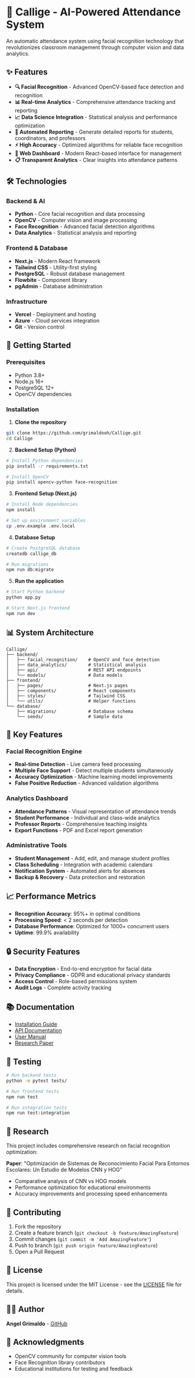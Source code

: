 # 🎯 Callige - AI-Powered Attendance System

An automatic attendance system using facial recognition technology that revolutionizes classroom management through computer vision and data analytics.

## ✨ Features

- **🔍 Facial Recognition** - Advanced OpenCV-based face detection and recognition
- **📊 Real-time Analytics** - Comprehensive attendance tracking and reporting
- **📈 Data Science Integration** - Statistical analysis and performance optimization
- **🎯 Automated Reporting** - Generate detailed reports for students, coordinators, and professors
- **⚡ High Accuracy** - Optimized algorithms for reliable face recognition
- **📱 Web Dashboard** - Modern React-based interface for management
- **📋 Transparent Analytics** - Clear insights into attendance patterns

## 🛠️ Technologies

### Backend & AI
- **Python** - Core facial recognition and data processing
- **OpenCV** - Computer vision and image processing
- **Face Recognition** - Advanced facial detection algorithms
- **Data Analytics** - Statistical analysis and reporting

### Frontend & Database
- **Next.js** - Modern React framework
- **Tailwind CSS** - Utility-first styling
- **PostgreSQL** - Robust database management
- **Flowbite** - Component library
- **pgAdmin** - Database administration

### Infrastructure
- **Vercel** - Deployment and hosting
- **Azure** - Cloud services integration
- **Git** - Version control

## 🚀 Getting Started

### Prerequisites
- Python 3.8+
- Node.js 16+
- PostgreSQL 12+
- OpenCV dependencies

### Installation

1. **Clone the repository**
```bash
git clone https://github.com/grimaldooh/Callige.git
cd Callige
```

2. **Backend Setup (Python)**
```bash
# Install Python dependencies
pip install -r requirements.txt

# Install OpenCV
pip install opencv-python face-recognition
```

3. **Frontend Setup (Next.js)**
```bash
# Install Node dependencies
npm install

# Set up environment variables
cp .env.example .env.local
```

4. **Database Setup**
```bash
# Create PostgreSQL database
createdb callige_db

# Run migrations
npm run db:migrate
```

5. **Run the application**
```bash
# Start Python backend
python app.py

# Start Next.js frontend
npm run dev
```

## 📊 System Architecture

```
Callige/
├── backend/
│   ├── facial_recognition/    # OpenCV and face detection
│   ├── data_analytics/        # Statistical analysis
│   ├── api/                   # REST API endpoints
│   └── models/                # Data models
├── frontend/
│   ├── pages/                 # Next.js pages
│   ├── components/            # React components
│   ├── styles/                # Tailwind CSS
│   └── utils/                 # Helper functions
└── database/
    ├── migrations/            # Database schema
    └── seeds/                 # Sample data
```

## 🎯 Key Features

### Facial Recognition Engine
- **Real-time Detection** - Live camera feed processing
- **Multiple Face Support** - Detect multiple students simultaneously
- **Accuracy Optimization** - Machine learning model improvements
- **False Positive Reduction** - Advanced validation algorithms

### Analytics Dashboard
- **Attendance Patterns** - Visual representation of attendance trends
- **Student Performance** - Individual and class-wide analytics
- **Professor Reports** - Comprehensive teaching insights
- **Export Functions** - PDF and Excel report generation

### Administrative Tools
- **Student Management** - Add, edit, and manage student profiles
- **Class Scheduling** - Integration with academic calendars
- **Notification System** - Automated alerts for absences
- **Backup & Recovery** - Data protection and restoration

## 📈 Performance Metrics

- **Recognition Accuracy**: 95%+ in optimal conditions
- **Processing Speed**: < 2 seconds per detection
- **Database Performance**: Optimized for 1000+ concurrent users
- **Uptime**: 99.9% availability

## 🔒 Security Features

- **Data Encryption** - End-to-end encryption for facial data
- **Privacy Compliance** - GDPR and educational privacy standards
- **Access Control** - Role-based permissions system
- **Audit Logs** - Complete activity tracking

## 📚 Documentation

- [Installation Guide](docs/installation.md)
- [API Documentation](docs/api.md)
- [User Manual](docs/user-guide.md)
- [Research Paper](docs/Callige-HOG-CNN-AngelGrimaldo.pdf)

## 🧪 Testing

```bash
# Run backend tests
python -m pytest tests/

# Run frontend tests
npm run test

# Run integration tests
npm run test:integration
```

## 📝 Research

This project includes comprehensive research on facial recognition optimization:

**Paper**: "Optimización de Sistemas de Reconocimiento Facial Para Entornos Escolares: Un Estudio de Modelos CNN y HOG"
- Comparative analysis of CNN vs HOG models
- Performance optimization for educational environments
- Accuracy improvements and processing speed enhancements

## 🤝 Contributing

1. Fork the repository
2. Create a feature branch (`git checkout -b feature/AmazingFeature`)
3. Commit changes (`git commit -m 'Add AmazingFeature'`)
4. Push to branch (`git push origin feature/AmazingFeature`)
5. Open a Pull Request

## 📄 License

This project is licensed under the MIT License - see the [LICENSE](LICENSE) file for details.

## 👨‍💻 Author

**Angel Grimaldo** - [GitHub](https://github.com/grimaldooh)

## 🙏 Acknowledgments

- OpenCV community for computer vision tools
- Face Recognition library contributors
- Educational institutions for testing and feedback
